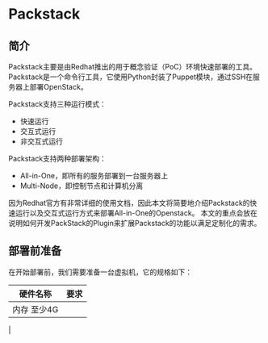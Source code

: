 # Packstack


## 简介
Packstack主要是由Redhat推出的用于概念验证（PoC）环境快速部署的工具。Packstack是一个命令行工具，它使用Python封装了Puppet模块，通过SSH在服务器上部署OpenStack。

Packstack支持三种运行模式：
 - 快速运行
 - 交互式运行
 - 非交互式运行

Packstack支持两种部署架构：

 - All-in-One，即所有的服务部署到一台服务器上
 - Multi-Node，即控制节点和计算机分离
 
 
 因为Redhat官方有非常详细的使用文档，因此本文将简要地介绍Packstack的快速运行以及交互式运行方式来部署All-in-One的Openstack。
 本文的重点会放在说明如何开发PackStack的Plugin来扩展Packstack的功能以满足定制化的需求。
 
 
 ## 部署前准备
 
 在开始部署前，我们需要准备一台虚拟机，它的规格如下：
 
 |硬件名称|要求
 | -- | -- |
 |内存 至少4G |
 |
